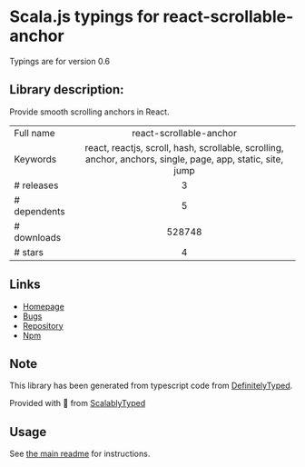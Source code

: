 
# Scala.js typings for react-scrollable-anchor

Typings are for version 0.6

## Library description:
Provide smooth scrolling anchors in React.

|                    |                 |
| ------------------ | :-------------: |
| Full name          | react-scrollable-anchor |
| Keywords           | react, reactjs, scroll, hash, scrollable, scrolling, anchor, anchors, single, page, app, static, site, jump |
| # releases         | 3 |
| # dependents       | 5 |
| # downloads        | 528748 |
| # stars            | 4 |

## Links
- [Homepage](https://github.com/gabergg/react-scrollable-anchor)
- [Bugs](https://github.com/gabergg/react-scrollable-anchor/issues)
- [Repository](https://github.com/gabergg/react-scrollable-anchor)
- [Npm](https://www.npmjs.com/package/react-scrollable-anchor)
    


## Note
This library has been generated from typescript code from [DefinitelyTyped](https://definitelytyped.org).

Provided with :purple_heart: from [ScalablyTyped](https://github.com/oyvindberg/ScalablyTyped)

## Usage
See [the main readme](../../readme.md) for instructions.


